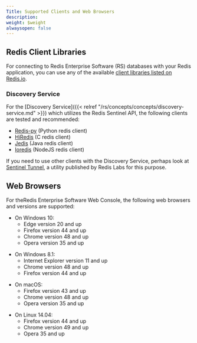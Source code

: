 ```yaml
---
Title: Supported Clients and Web Browsers
description: 
weight: $weight
alwaysopen: false
---
```

## Redis Client Libraries

For connecting to Redis Enterprise Software (RS) databases with your
Redis application, you can use any of the available [client libraries
listed on Redis.io](https://redis.io/clients).

### Discovery Service

For the [Discovery
Service]({{< relref "/rs/concepts/concepts/discovery-service.md" >}}) which
utilizes the Redis Sentinel API, the following clients are tested and
recommended:

-   [Redis-py](https://github.com/andymccurdy/redis-py) (Python redis
    client)
-   [HiRedis](https://github.com/redis/hiredis) (C redis client)
-   [Jedis](https://github.com/xetorthio/jedis) (Java redis client)
-   [Ioredis](https://github.com/luin/ioredis) (NodeJS redis client)

If you need to use other clients with the Discovery Service, perhaps
look at [Sentinel Tunnel](https://github.com/RedisLabs/sentinel_tunnel),
a utility published by Redis Labs for this purpose.

## Web Browsers

For theRedis Enterprise Software Web Console, the following web browsers
and versions are supported:

-   On Windows 10:
    -   Edge version 20 and up
    -   Firefox version 44 and up
    -   Chrome version 48 and up
    -   Opera version 35 and up

<!-- -->

-   On Windows 8.1:
    -   Internet Explorer version 11 and up
    -   Chrome version 48 and up
    -   Firefox version 44 and up

<!-- -->

-   On macOS:
    -   Firefox version 43 and up
    -   Chrome version 48 and up
    -   Opera version 35 and up

<!-- -->

-   On Linux 14.04:
    -   Firefox version 44 and up
    -   Chrome version 49 and up
    -   Opera 35 and up
